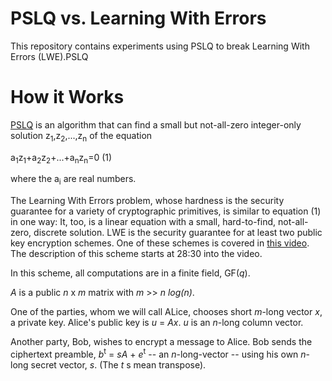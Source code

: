 # PSLQ vs. Learning With Errors
This repository contains experiments using PSLQ to break Learning With Errors (LWE).PSLQ 

# How it Works
[PSLQ](https://www.davidhbailey.com/dhbpapers/pslq.pdf) is an algorithm that can find a small but not-all-zero integer-only solution z<sub>1</sub>,z<sub>2</sub>,...,z<sub>n</sub> of the equation

<p>a<sub>1</sub>z<sub>1</sub>+a<sub>2</sub>z<sub>2</sub>+...+a<sub>n</sub>z<sub>n</sub>=0 (1)</p>

where the a<sub>i</sub> are real numbers.

The Learning With Errors problem, whose hardness is the security guarantee for a variety of cryptographic primitives, is similar to equation (1) in one way: It, too, is a linear equation with a small, hard-to-find, not-all-zero, discrete solution. LWE is the security guarantee for at least two public key encryption schemes. One of these schemes is covered in [this video](https://www.youtube.com/watch?v=K_fNK04yG4o&list=PLgKuh-lKre10rqiTYqJi6P4UlBRMQtPn0&index=7). The description of this scheme starts at 28:30 into the video.

In this scheme, all computations are in a finite field, GF(_q_).

_A_ is a public _n_ x _m_ matrix with _m_ >> _n log(n)_.

One of the parties, whom we will call ALice, chooses short _m_-long vector _x_, a private key. Alice's public key is _u_ = _Ax_. _u_ is an _n_-long column vector.

Another party, Bob, wishes to encrypt a message to Alice. Bob sends the ciphertext preamble, _b_<sup>t</sup>  = _sA_ + _e_<sup>t</sup> -- an _n_-long-vector -- using his own _n_-long secret vector, _s_. (The _t_ s mean transpose).

